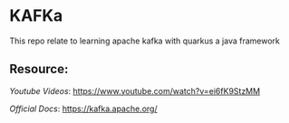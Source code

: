 # KAFKa
This  repo relate to learning apache kafka with quarkus a java framework 
## Resource:
*Youtube Videos*: https://www.youtube.com/watch?v=ei6fK9StzMM

*Official Docs*: https://kafka.apache.org/

